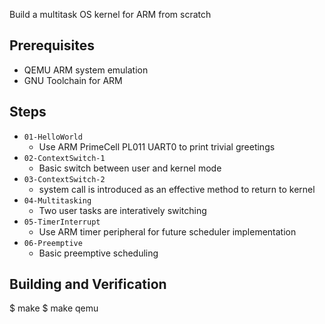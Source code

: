 Build a multitask OS kernel for ARM from scratch

Prerequisites
-------------
- QEMU ARM system emulation
- GNU Toolchain for ARM

Steps
-----
* `01-HelloWorld`
  - Use ARM PrimeCell PL011 UART0 to print trivial greetings
* `02-ContextSwitch-1`
  - Basic switch between user and kernel mode
* `03-ContextSwitch-2`
  - system call is introduced as an effective method to return to kernel
* `04-Multitasking`
  - Two user tasks are interatively switching
* `05-TimerInterrupt`
  - Use ARM timer peripheral for future scheduler implementation
* `06-Preemptive`
  - Basic preemptive scheduling

Building and Verification
-------------------------
$ make
$ make qemu
